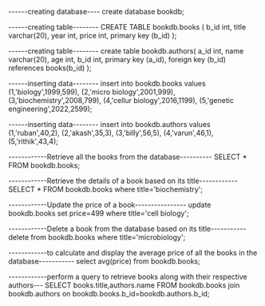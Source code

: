 ------creating database----
create database bookdb;

------creating table--------
CREATE TABLE bookdb.books (
b_id int,
title varchar(20),
year int,
price int,
primary key (b_id)
);

------creating table--------
create table bookdb.authors(
a_id int,
name varchar(20),
age int,
b_id int,
primary key (a_id),
foreign key (b_id) references books(b_id)
);

------inserting data--------
insert into bookdb.books values
(1,'biology',1999,599),
(2,'micro biology',2001,999),
(3,'biochemistry',2008,799),
(4,'cellur biology',2016,1199),
(5,'genetic engineering',2022,2599);

------inserting data--------
insert into bookdb.authors values
(1,'ruban',40,2),
(2,'akash',35,3),
(3,'billy',56,5),
(4,'varun',46,1),
(5,'rithik',43,4);

------------Retrieve all the books from the database----------
SELECT * FROM bookdb.books;

------------Retrieve the details of a book based on its title------------
SELECT * FROM bookdb.books where title='biochemistry';

------------Update the price of a book----------------
update bookdb.books set price=499 where title='cell biology';

------------Delete a book from the database based on its title-----------
delete from bookdb.books where title='microbiology';

------------to calculate and display the average price of all the books in the database-----------
select avg(price) from bookdb.books;

------------perform a query to retrieve books along with their respective authors---
SELECT books.title,authors.name FROM bookdb.books
join bookdb.authors on bookdb.books.b_id=bookdb.authors.b_id;
